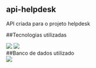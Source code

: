## api-helpdesk
API criada para o projeto helpdesk

##Tecnologias utilizadas
<div style='display: inline-block'>
<img src='https://img.shields.io/badge/Java-ED8B00?style=for-the-badge&logo=java&logoColor=white'>
<img src='https://img.shields.io/badge/Spring-6DB33F?style=for-the-badge&logo=spring&logoColor=white'>
</div>
<br>
##Banco de dados utilizado
<br>
<img src='https://img.shields.io/badge/PostgreSQL-316192?style=for-the-badge&logo=postgresql&logoColor=white'>

